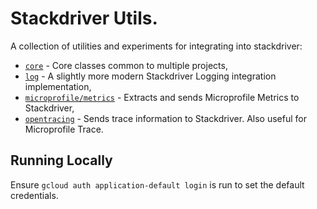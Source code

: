 # Stackdriver Utils. #

A collection of utilities and experiments for integrating into stackdriver:

* [`core`](/core) - Core classes common to multiple projects,
* [`log`](/log) - A slightly more modern Stackdriver Logging integration implementation,
* [`microprofile/metrics`](/microprofile/metrics) - Extracts and sends Microprofile Metrics to Stackdriver,
* [`opentracing`](/opentracing) - Sends trace information to Stackdriver. Also useful for Microprofile Trace.


## Running Locally ##

Ensure `gcloud auth application-default login` is run to set the default credentials.
